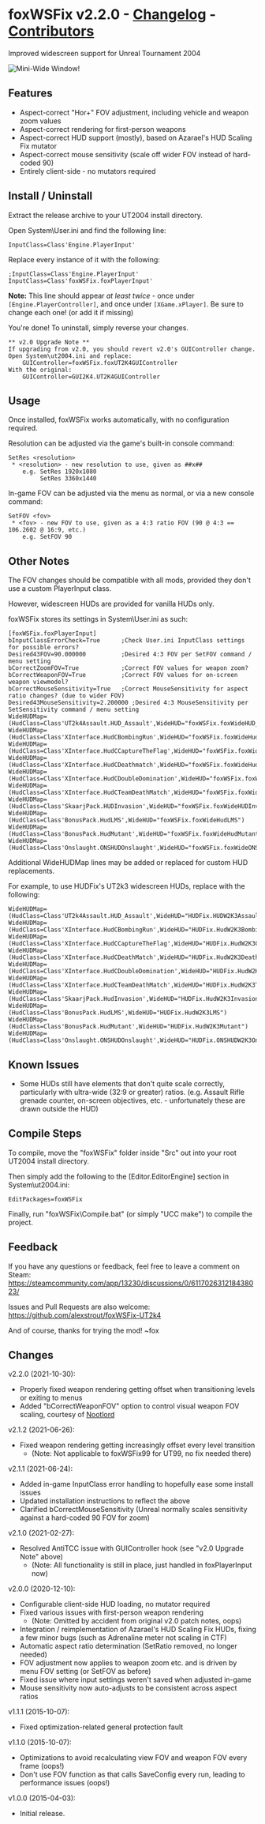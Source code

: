 foxWSFix v2.2.0 - [Changelog](#changes) - [Contributors](https://github.com/alexstrout/foxWSFix-UT2k4/graphs/contributors)
===============
Improved widescreen support for Unreal Tournament 2004

![Mini-Wide Window!](Media/Shot00005.jpg)

Features
--------
* Aspect-correct "Hor+" FOV adjustment, including vehicle and weapon zoom values
* Aspect-correct rendering for first-person weapons
* Aspect-correct HUD support (mostly), based on Azarael's HUD Scaling Fix mutator
* Aspect-correct mouse sensitivity (scale off wider FOV instead of hard-coded 90)
* Entirely client-side - no mutators required

Install / Uninstall
-------------------
Extract the release archive to your UT2004 install directory.

Open System\User.ini and find the following line:

    InputClass=Class'Engine.PlayerInput'

Replace every instance of it with the following:

    ;InputClass=Class'Engine.PlayerInput'
    InputClass=Class'foxWSFix.foxPlayerInput'

**Note:** This line should appear *at least twice* - once under `[Engine.PlayerController]`, and
once under `[XGame.xPlayer]`. Be sure to change each one! (or add it if missing)

You're done! To uninstall, simply reverse your changes.

    ** v2.0 Upgrade Note **
    If upgrading from v2.0, you should revert v2.0's GUIController change.
    Open System\ut2004.ini and replace:
        GUIController=foxWSFix.foxUT2K4GUIController
    With the original:
        GUIController=GUI2K4.UT2K4GUIController

Usage
-----
Once installed, foxWSFix works automatically, with no configuration required.

Resolution can be adjusted via the game's built-in console command:

    SetRes <resolution>
     * <resolution> - new resolution to use, given as ##x##
        e.g. SetRes 1920x1080
             SetRes 3360x1440

In-game FOV can be adjusted via the menu as normal, or via a new console command:

    SetFOV <fov>
     * <fov> - new FOV to use, given as a 4:3 ratio FOV (90 @ 4:3 == 106.2602 @ 16:9, etc.)
        e.g. SetFOV 90

Other Notes
-----------
The FOV changes should be compatible with all mods, provided they don't use a custom PlayerInput class.

However, widescreen HUDs are provided for vanilla HUDs only.

foxWSFix stores its settings in System\User.ini as such:

    [foxWSFix.foxPlayerInput]
    bInputClassErrorCheck=True      ;Check User.ini InputClass settings for possible errors?
    Desired43FOV=90.000000          ;Desired 4:3 FOV per SetFOV command / menu setting
    bCorrectZoomFOV=True            ;Correct FOV values for weapon zoom?
    bCorrectWeaponFOV=True          ;Correct FOV values for on-screen weapon viewmodel?
    bCorrectMouseSensitivity=True   ;Correct MouseSensitivity for aspect ratio changes? (due to wider FOV)
    Desired43MouseSensitivity=2.200000 ;Desired 4:3 MouseSensitivity per SetSensitivity command / menu setting
    WideHUDMap=(HudClass=Class'UT2k4Assault.HUD_Assault',WideHUD="foxWSFix.foxWideHUD_Assault")
    WideHUDMap=(HudClass=Class'XInterface.HudCBombingRun',WideHUD="foxWSFix.foxWideHudCBombingRun")
    WideHUDMap=(HudClass=Class'XInterface.HudCCaptureTheFlag',WideHUD="foxWSFix.foxWideHudCCaptureTheFlag")
    WideHUDMap=(HudClass=Class'XInterface.HudCDeathmatch',WideHUD="foxWSFix.foxWideHudCDeathMatch")
    WideHUDMap=(HudClass=Class'XInterface.HudCDoubleDomination',WideHUD="foxWSFix.foxWideHudCDoubleDomination")
    WideHUDMap=(HudClass=Class'XInterface.HudCTeamDeathMatch',WideHUD="foxWSFix.foxWideHudCTeamDeathMatch")
    WideHUDMap=(HudClass=Class'SkaarjPack.HUDInvasion',WideHUD="foxWSFix.foxWideHUDInvasion")
    WideHUDMap=(HudClass=Class'BonusPack.HudLMS',WideHUD="foxWSFix.foxWideHudLMS")
    WideHUDMap=(HudClass=Class'BonusPack.HudMutant',WideHUD="foxWSFix.foxWideHudMutant")
    WideHUDMap=(HudClass=Class'Onslaught.ONSHUDOnslaught',WideHUD="foxWSFix.foxWideONSHUDOnslaught")

Additional WideHUDMap lines may be added or replaced for custom HUD replacements.

For example, to use HUDFix's UT2k3 widescreen HUDs, replace with the following:

    WideHUDMap=(HudClass=Class'UT2k4Assault.HUD_Assault',WideHUD="HUDFix.HUDW2K3Assault")
    WideHUDMap=(HudClass=Class'XInterface.HudCBombingRun',WideHUD="HUDFix.HudW2K3BombingRun")
    WideHUDMap=(HudClass=Class'XInterface.HudCCaptureTheFlag',WideHUD="HUDFix.HudW2K3CaptureTheFlag")
    WideHUDMap=(HudClass=Class'XInterface.HudCDeathMatch',WideHUD="HUDFix.HudW2K3DeathMatch")
    WideHUDMap=(HudClass=Class'XInterface.HudCDoubleDomination',WideHUD="HUDFix.HudW2K3DoubleDomination")
    WideHUDMap=(HudClass=Class'XInterface.HudCTeamDeathMatch',WideHUD="HUDFix.HudW2K3TeamDeathMatch")
    WideHUDMap=(HudClass=Class'SkaarjPack.HudInvasion',WideHUD="HUDFix.HudW2K3Invasion")
    WideHUDMap=(HudClass=Class'BonusPack.HudLMS',WideHUD="HUDFix.HudW2K3LMS")
    WideHUDMap=(HudClass=Class'BonusPack.HudMutant',WideHUD="HUDFix.HudW2K3Mutant")
    WideHUDMap=(HudClass=Class'Onslaught.ONSHUDOnslaught',WideHUD="HUDFix.ONSHUDW2K3Onslaught")

Known Issues
------------
* Some HUDs still have elements that don't quite scale correctly, particularly with ultra-wide (32:9 or greater) ratios.
    (e.g. Assault Rifle grenade counter, on-screen objectives, etc. - unfortunately these are drawn outside the HUD)

Compile Steps
-------------
To compile, move the "foxWSFix" folder inside "Src" out into your root UT2004 install directory.

Then simply add the following to the [Editor.EditorEngine] section in System\ut2004.ini:

    EditPackages=foxWSFix

Finally, run "foxWSFix\Compile.bat" (or simply "UCC make") to compile the project.

Feedback
--------
If you have any questions or feedback, feel free to leave a comment on Steam:
https://steamcommunity.com/app/13230/discussions/0/611702631218438023/

Issues and Pull Requests are also welcome:
https://github.com/alexstrout/foxWSFix-UT2k4

And of course, thanks for trying the mod!
~fox

Changes
-------
v2.2.0 (2021-10-30):
* Properly fixed weapon rendering getting offset when transitioning levels or exiting to menus
* Added "bCorrectWeaponFOV" option to control visual weapon FOV scaling, courtesy of [Nootlord](https://github.com/NOOTLORD)

v2.1.2 (2021-06-26):
* Fixed weapon rendering getting increasingly offset every level transition
  * (Note: Not applicable to foxWSFix99 for UT99, no fix needed there)

v2.1.1 (2021-06-24):
* Added in-game InputClass error handling to hopefully ease some install issues
* Updated installation instructions to reflect the above
* Clarified bCorrectMouseSensitivity (Unreal normally scales sensitivity against a hard-coded 90 FOV for zoom)

v2.1.0 (2021-02-27):
* Resolved AntiTCC issue with GUIController hook (see "v2.0 Upgrade Note" above)
  * (Note: All functionality is still in place, just handled in foxPlayerInput now)

v2.0.0 (2020-12-10):
* Configurable client-side HUD loading, no mutator required
* Fixed various issues with first-person weapon rendering
  * (Note: Omitted by accident from original v2.0 patch notes, oops)
* Integration / reimplementation of Azarael's HUD Scaling Fix HUDs, fixing a few minor bugs (such as Adrenaline meter not scaling in CTF)
* Automatic aspect ratio determination (SetRatio removed, no longer needed)
* FOV adjustment now applies to weapon zoom etc. and is driven by menu FOV setting (or SetFOV as before)
* Fixed issue where input settings weren't saved when adjusted in-game
* Mouse sensitivity now auto-adjusts to be consistent across aspect ratios

v1.1.1 (2015-10-07):
* Fixed optimization-related general protection fault

v1.1.0 (2015-10-07):
* Optimizations to avoid recalculating view FOV and weapon FOV every frame (oops!)
* Don't use FOV function as that calls SaveConfig every run, leading to performance issues (oops!)

v1.0.0 (2015-04-03):
* Initial release.
